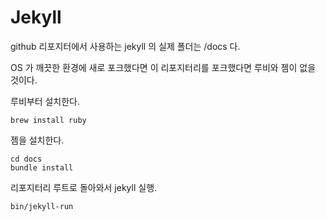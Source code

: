 # Jekyll

github 리포지터에서 사용하는 jekyll 의 실제 폴더는 /docs 다.

OS 가 깨끗한 환경에 새로 포크했다면 이 리포지터리를 포크했다면 루비와 젬이 없을 것이다.

루비부터 설치한다.

    brew install ruby

젬을 설치한다.

    cd docs
    bundle install

리포지터리 루트로 돌아와서 jekyll 실행.

    bin/jekyll-run
